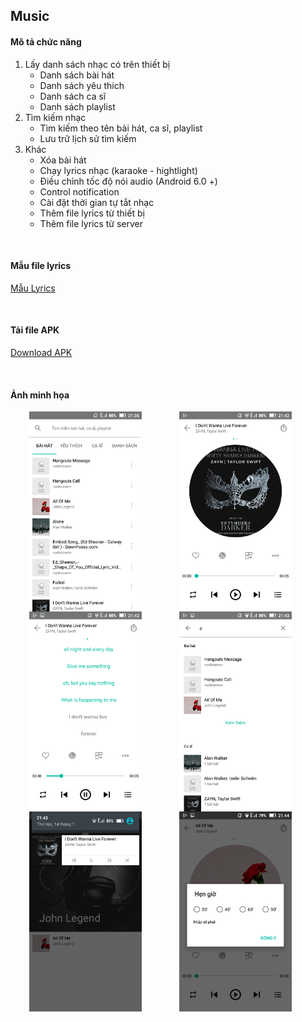 ## Music
#### Mô tả chức năng
1. Lấy danh sách nhạc có trên thiết bị
   * Danh sách bài hát
   * Danh sách yêu thích
   * Danh sách ca sĩ
   * Danh sách playlist
2. Tìm kiếm nhạc
   * Tìm kiếm theo tên bài hát, ca sĩ, playlist
   * Lưu trữ lịch sử tìm kiếm
3. Khác
   * Xóa bài hát
   * Chạy lyrics nhạc (karaoke - hightlight)
   * Điều chỉnh tốc độ nói audio (Android 6.0 +)
   * Control notification
   * Cài đặt thời gian tự tắt nhạc
   * Thêm file lyrics từ thiết bị
   * Thêm file lyrics từ server

<br>

#### Mẫu file lyrics
[Mẫu Lyrics](/data/Zayn_Taylor_Swift_I_Don't_Wanna_Live_Forever_(Fifty_Shades_Darker).txt)

<br>

#### Tải file APK
[Download APK](/data/Music.apk)

<br>

#### Ảnh minh họa
<p>
<img align="left" width="180" height="320" hspace="30px" src="/data/Screenshot_2019-01-14-21-36-18.png">
<img align="left" width="180" height="320" hspace="30px" src="/data/Screenshot_2019-01-14-21-42-09.png">
<img align="left" width="180" height="320" hspace="30px" src="/data/Screenshot_2019-01-14-21-42-45.png">
</p>
<br><br><br><br><br><br><br><br><br><br><br><br><br><br><br><br>
<p>
<img align="left" width="180" height="320" hspace="30px" src="/data/Screenshot_2019-01-14-21-43-14.png">
<img align="left" width="180" height="320" hspace="30px" src="/data/Screenshot_2019-01-14-21-43-38.png">
<img align="left" width="180" height="320" hspace="30px" src="/data/Screenshot_2019-01-14-21-44-03.png">
</p>
